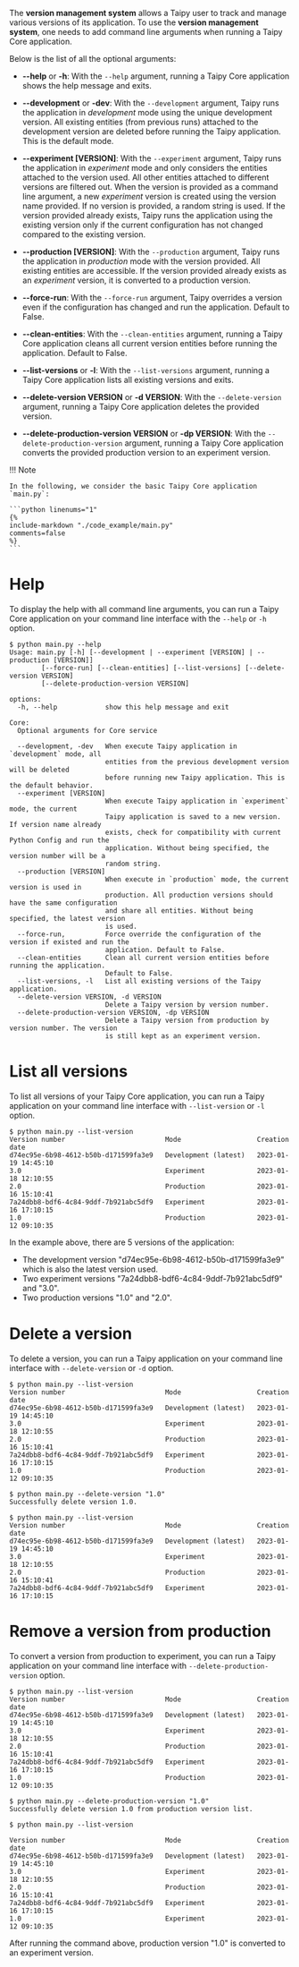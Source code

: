 The **version management system** allows a Taipy user to track and manage various
versions of its application. To use the **version management system**, one needs
to add command line arguments when running a Taipy Core application.

Below is the list of all the optional arguments:

- **--help** or **-h**: With the `--help` argument, running a Taipy Core application
  shows the help message and exits.

- **--development** or **-dev**: With the `--development` argument, Taipy runs the
  application in _development_ mode using the unique development version. All existing
  entities (from previous runs) attached to the development version are deleted before
  running the Taipy application. This is the default mode.

- **--experiment [VERSION]**: With the `--experiment` argument, Taipy runs the application
  in _experiment_ mode and only considers the entities attached to the version used.
  All other entities attached to different versions are filtered out.
  When the version is provided as a command line argument, a new _experiment_ version
  is created using the version name provided. If no version is provided, a random string
  is used.
  If the version provided already exists, Taipy runs the application using the existing
  version only if the current configuration has not changed compared to the existing
  version.

- **--production [VERSION]**: With the `--production` argument, Taipy runs the application
  in _production_ mode with the version provided. All existing entities are accessible.
  If the version provided already exists as an _experiment_ version, it is converted
  to a production version.

- **--force-run**: With the `--force-run` argument, Taipy overrides a version even if
  the configuration has changed and run the application. Default to False.

- **--clean-entities**: With the `--clean-entities` argument, running a Taipy
  Core application cleans all current version entities before running the application.
  Default to False.

- **--list-versions** or **-l**: With the `--list-versions` argument, running a Taipy
  Core application lists all existing versions and exits.

- **--delete-version VERSION** or **-d VERSION**: With the `--delete-version` argument,
  running a Taipy Core application deletes the provided version.

- **--delete-production-version VERSION** or **-dp VERSION**: With the `--delete-production-version`
  argument, running a Taipy Core application converts the provided production version to
  an experiment version.


!!! Note

    In the following, we consider the basic Taipy Core application `main.py`:

    ```python linenums="1"
    {%
    include-markdown "./code_example/main.py"
    comments=false
    %}
    ```

# Help

To display the help with all command line arguments, you can run a Taipy Core application
on your command line interface with the `--help` or `-h` option.

``` console
$ python main.py --help
Usage: main.py [-h] [--development | --experiment [VERSION] | --production [VERSION]]
        [--force-run] [--clean-entities] [--list-versions] [--delete-version VERSION]
        [--delete-production-version VERSION]

options:
  -h, --help            show this help message and exit

Core:
  Optional arguments for Core service

  --development, -dev   When execute Taipy application in `development` mode, all
                        entities from the previous development version will be deleted
                        before running new Taipy application. This is the default behavior.
  --experiment [VERSION]
                        When execute Taipy application in `experiment` mode, the current
                        Taipy application is saved to a new version. If version name already
                        exists, check for compatibility with current Python Config and run the
                        application. Without being specified, the version number will be a
                        random string.
  --production [VERSION]
                        When execute in `production` mode, the current version is used in
                        production. All production versions should have the same configuration
                        and share all entities. Without being specified, the latest version
                        is used.
  --force-run,          Force override the configuration of the version if existed and run the
                        application. Default to False.
  --clean-entities      Clean all current version entities before running the application.
                        Default to False.
  --list-versions, -l   List all existing versions of the Taipy application.
  --delete-version VERSION, -d VERSION
                        Delete a Taipy version by version number.
  --delete-production-version VERSION, -dp VERSION
                        Delete a Taipy version from production by version number. The version
                        is still kept as an experiment version.
```

# List all versions

To list all versions of your Taipy Core application, you can run a Taipy application
on your command line interface with `--list-version` or `-l` option.

```console
$ python main.py --list-version
Version number                         Mode                   Creation date
d74ec95e-6b98-4612-b50b-d171599fa3e9   Development (latest)   2023-01-19 14:45:10
3.0                                    Experiment             2023-01-18 12:10:55
2.0                                    Production             2023-01-16 15:10:41
7a24dbb8-bdf6-4c84-9ddf-7b921abc5df9   Experiment             2023-01-16 17:10:15
1.0                                    Production             2023-01-12 09:10:35
```

In the example above, there are 5 versions of the application:

- The development version "d74ec95e-6b98-4612-b50b-d171599fa3e9" which is also the latest version used.
- Two experiment versions "7a24dbb8-bdf6-4c84-9ddf-7b921abc5df9" and "3.0".
- Two production versions "1.0" and "2.0".

# Delete a version

To delete a version, you can run a Taipy application on your command line interface
with `--delete-version` or `-d` option.

```console
$ python main.py --list-version
Version number                         Mode                   Creation date
d74ec95e-6b98-4612-b50b-d171599fa3e9   Development (latest)   2023-01-19 14:45:10
3.0                                    Experiment             2023-01-18 12:10:55
2.0                                    Production             2023-01-16 15:10:41
7a24dbb8-bdf6-4c84-9ddf-7b921abc5df9   Experiment             2023-01-16 17:10:15
1.0                                    Production             2023-01-12 09:10:35

$ python main.py --delete-version "1.0"
Successfully delete version 1.0.

$ python main.py --list-version
Version number                         Mode                   Creation date
d74ec95e-6b98-4612-b50b-d171599fa3e9   Development (latest)   2023-01-19 14:45:10
3.0                                    Experiment             2023-01-18 12:10:55
2.0                                    Production             2023-01-16 15:10:41
7a24dbb8-bdf6-4c84-9ddf-7b921abc5df9   Experiment             2023-01-16 17:10:15
```

# Remove a version from production

To convert a version from production to experiment, you can run a Taipy application
on your command line interface with `--delete-production-version` option.

```console
$ python main.py --list-version
Version number                         Mode                   Creation date
d74ec95e-6b98-4612-b50b-d171599fa3e9   Development (latest)   2023-01-19 14:45:10
3.0                                    Experiment             2023-01-18 12:10:55
2.0                                    Production             2023-01-16 15:10:41
7a24dbb8-bdf6-4c84-9ddf-7b921abc5df9   Experiment             2023-01-16 17:10:15
1.0                                    Production             2023-01-12 09:10:35

$ python main.py --delete-production-version "1.0"
Successfully delete version 1.0 from production version list.

$ python main.py --list-version

Version number                         Mode                   Creation date
d74ec95e-6b98-4612-b50b-d171599fa3e9   Development (latest)   2023-01-19 14:45:10
3.0                                    Experiment             2023-01-18 12:10:55
2.0                                    Production             2023-01-16 15:10:41
7a24dbb8-bdf6-4c84-9ddf-7b921abc5df9   Experiment             2023-01-16 17:10:15
1.0                                    Experiment             2023-01-12 09:10:35
```

After running the command above, production version "1.0" is converted to an experiment version.
